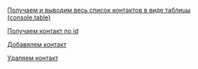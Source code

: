 [Получаем и выводим весь список контактов в виде таблицы (console.table)](https://ibb.co/FVJPWbv)

[Получаем контакт по id](https://ibb.co/dDHMRf1)

[Добавялем контакт](https://ibb.co/LS1D1cJ)

[Удаляем контакт](https://ibb.co/rmJ6WHs)
